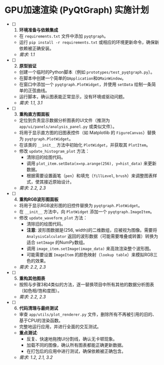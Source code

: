 # GPU加速渲染 (PyQtGraph) 实施计划

- [ ] 1. **环境准备与依赖集成**
  - 在 `requirements.txt` 文件中添加 `pyqtgraph`。
  - 运行 `pip install -r requirements.txt` 或相应的环境更新命令，确保新依赖被正确安装。
  - _需求: 1.1_

- [ ] 2. **原型验证**
  - 创建一个临时的Python脚本（例如 `prototypes/test_pyqtgraph.py`）。
  - 在脚本中创建一个简单的`QApplication`和`QMainWindow`。
  - 在窗口中添加一个 `pyqtgraph.PlotWidget`，并使用 `setData` 绘制一条简单的正弦曲线。
  - 运行脚本，确认图表能正常显示，没有环境或驱动问题。
  - _需求: 1.1, 3.1_

- [ ] 3. **重构直方图面板**
  - 定位到负责显示数据分析图表的UI文件（推测为 `app/ui/panels/analysis_panel.py` 或类似文件）。
  - 将用于显示直方图的旧图表控件（如 Matplotlib 的 `FigureCanvas`）替换为 `pyqtgraph.PlotWidget`。
  - 在该类的 `__init__` 方法中初始化 `PlotWidget`，并获取其 `PlotItem`。
  - 修改 `update_histogram_plot` 方法：
    - 清除旧的绘图代码。
    - 调用 `plot_item.setData(x=np.arange(256), y=hist_data)` 来更新数据。
    - 根据需要设置画笔（`pen`）和填充（`fillLevel`, `brush`）来调整图表样式，使其接近原始设计。
  - _需求: 2.2, 2.3_

- [ ] 4. **重构RGB波形图面板**
  - 将用于显示RGB波形图的旧控件替换为 `pyqtgraph.PlotWidget`。
  - 在 `__init__` 方法中，向 `PlotWidget` 添加一个 `pyqtgraph.ImageItem`。
  - 修改 `update_waveform_plot` 方法：
    - 清除旧的绘图代码。
    - **注意**: 波形图数据是(256, width)的二维数组，应被视为图像。需要将 `AnalysisCalculator` 返回的波形数据（可能需要堆叠或转置）转换为适合 `setImage` 的NumPy数组。
    - 调用 `image_item.setImage(image_data)` 来高效渲染整个波形图。
    - 可能需要设置 `ImageItem` 的颜色映射（`lookup table`）来模拟RGB三色的效果。
  - _需求: 2.2, 2.3_

- [ ] 5. **重构其他图表**
  - 按照与步骤3和4类似的方法，逐一替换项目中所有其他的数据分析图表（如色相/饱和度图）。
  - _需求: 2.2, 2.3_

- [ ] 6. **代码清理与最终测试**
  - 审查 `app/utils/plot_renderer.py` 文件，删除所有不再被引用的旧的、基于CPU的渲染函数。
  - 完整地运行应用，并进行全面的交互测试。
  - **重点测试**:
    - 反复、快速地拖拽UI分割线，确认无卡顿现象。
    - 加载不同的图像，确认所有图表都能正确更新数据。
    - 在打包后的应用中进行测试，确保依赖被正确包含。
  - _需求: 1.2, 2.1, 3.2_
